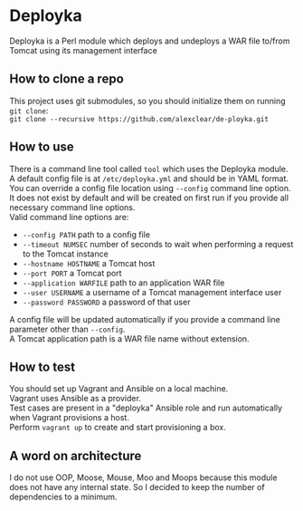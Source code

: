 # Deployka

Deployka is a Perl module which deploys and undeploys a WAR file to/from Tomcat using its management interface

## How to clone a repo

This project uses git submodules, so you should initialize them on running `git clone`:    
`git clone --recursive https://github.com/alexclear/de-ployka.git`

## How to use

There is a command line tool called `tool` which uses the Deployka module.    
A default config file is at `/etc/deployka.yml` and should be in YAML format. You can override a config file location using `--config` command line option.    
It does not exist by default and will be created on first run if you provide all necessary command line options.    
Valid command line options are:    
- `--config PATH` path to a config file
- `--timeout NUMSEC` number of seconds to wait when performing a request to the Tomcat instance
- `--hostname HOSTNAME` a Tomcat host
- `--port PORT` a Tomcat port
- `--application WARFILE` path to an application WAR file
- `--user USERNAME` a username of a Tomcat management interface user
- `--password PASSWORD` a password of that user    

A config file will be updated automatically if you provide a command line parameter other than `--config`.    
A Tomcat application path is a WAR file name without extension.

## How to test

You should set up Vagrant and Ansible on a local machine.     
Vagrant uses Ansible as a provider.     
Test cases are present in a "deployka" Ansible role and run automatically when Vagrant provisions a host.    
Perform `vagrant up` to create and start provisioning a box.

## A word on architecture

I do not use OOP, Moose, Mouse, Moo and Moops because this module does not have any internal state. So I decided to keep the number of dependencies to a minimum.
